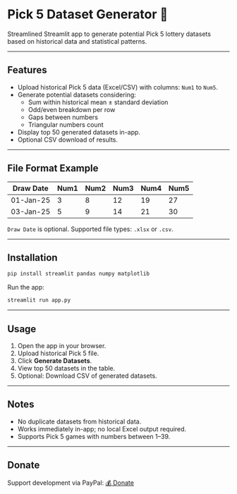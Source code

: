 # Pick 5 Dataset Generator 🎲

Streamlined Streamlit app to generate potential Pick 5 lottery datasets based on historical data and statistical patterns.

---

## Features

- Upload historical Pick 5 data (Excel/CSV) with columns: `Num1` to `Num5`.
- Generate potential datasets considering:
  - Sum within historical mean ± standard deviation
  - Odd/even breakdown per row
  - Gaps between numbers
  - Triangular numbers count
- Display top 50 generated datasets in-app.
- Optional CSV download of results.

---

## File Format Example

| Draw Date | Num1 | Num2 | Num3 | Num4 | Num5 |
|-----------|------|------|------|------|------|
| 01-Jan-25 | 3    | 8    | 12   | 19   | 27   |
| 03-Jan-25 | 5    | 9    | 14   | 21   | 30   |

`Draw Date` is optional. Supported file types: `.xlsx` or `.csv`.

---

## Installation

```bash
pip install streamlit pandas numpy matplotlib
```

Run the app:

```bash
streamlit run app.py
```

---

## Usage

1. Open the app in your browser.
2. Upload historical Pick 5 file.
3. Click **Generate Datasets**.
4. View top 50 datasets in the table.
5. Optional: Download CSV of generated datasets.

---

## Notes

- No duplicate datasets from historical data.
- Works immediately in-app; no local Excel output required.
- Supports Pick 5 games with numbers between 1–39.

---

## Donate

Support development via PayPal: [💰 Donate](https://paypal.me/vinwills)

